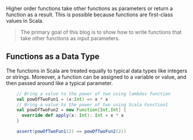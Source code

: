 Higher order functions take other functions as parameters or return a function as a result. This is possible because functions are first-class values in Scala.

> The primary goal of this blog is to show how to write functions that
> take other functions as input parameters.

## Functions as a Data Type

The functions in Scala are treated equally to typical data types like integers or strings. Moreover, a function can be assigned to a variable or value, and then passed around like a typical parameter. 
```scala
    // Bring a value to the power of two using lambdas function
    val powOfTwoFun1 = (x:Int) => x * x
    // Bring a value to the power of two using Scala Function1
    val powOfTwoFun2 = new Function[Int,Int] {
      override def apply(x: Int): Int = x * x
    }

    assert(powOfTwoFun1(2) == powOfTwoFun2(2))
```


<!--stackedit_data:
eyJoaXN0b3J5IjpbMTQyMzA4MDYxOCwtMTE5Mjc3NDc1NSw5Nz
YxNDc0NzMsLTg5Mzc2ODg0LC0xMDc5NDM0MTM3LC01NjUxMTM2
MzcsLTE1Njk5MDQxNDIsMTgxNDgzNDQyNywyMDI3MDU2NjczLC
0xMjU5ODkwMDYxLC0xNDUzNjgwNjksMTM0MjI3MjU4MSwxNDQ2
NDMyNjU1LDEyOTY1MjAwODYsLTIwODg3NDY2MTIsLTE4NzYwNz
Q2NjAsLTE1NTk1ODc2MDcsNzM4MDkwNjMwLC0xMTUwNDEyMTE2
LDkwNzEyNzY3M119
-->